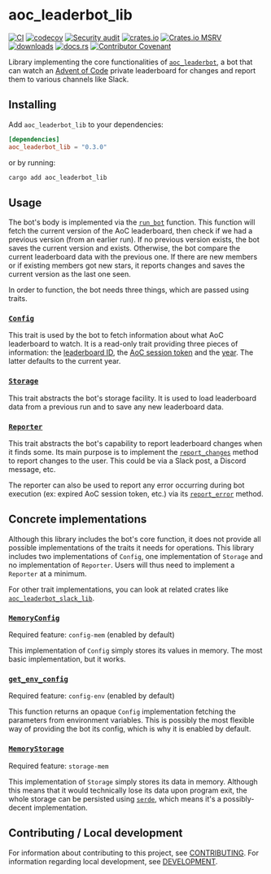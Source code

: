 # aoc_leaderbot_lib

[![CI](https://github.com/clechasseur/aoc_leaderbot/actions/workflows/ci.yml/badge.svg?branch=main&event=push)](https://github.com/clechasseur/aoc_leaderbot/actions/workflows/ci.yml) [![codecov](https://codecov.io/gh/clechasseur/aoc_leaderbot/branch/main/graph/badge.svg?token=qSFdAkbb8U)](https://codecov.io/gh/clechasseur/aoc_leaderbot) [![Security audit](https://github.com/clechasseur/aoc_leaderbot/actions/workflows/audit-check.yml/badge.svg?branch=main)](https://github.com/clechasseur/aoc_leaderbot/actions/workflows/audit-check.yml) [![crates.io](https://img.shields.io/crates/v/aoc_leaderbot_lib.svg)](https://crates.io/crates/aoc_leaderbot_lib) [![Crates.io MSRV](https://img.shields.io/crates/msrv/aoc_leaderbot_lib)](https://github.com/clechasseur/aoc_leaderbot/tree/main/aoc_leaderbot_lib) [![downloads](https://img.shields.io/crates/d/aoc_leaderbot_lib.svg)](https://crates.io/crates/aoc_leaderbot_lib) [![docs.rs](https://img.shields.io/badge/docs-latest-blue.svg)](https://docs.rs/aoc_leaderbot_lib) [![Contributor Covenant](https://img.shields.io/badge/Contributor%20Covenant-2.1-4baaaa.svg)](../CODE_OF_CONDUCT.md)

Library implementing the core functionalities of [`aoc_leaderbot`](https://github.com/clechasseur/aoc_leaderbot), a bot that can watch an [Advent of Code](https://adventofcode.com/) private leaderboard for changes and report them to various channels like Slack.

## Installing

Add `aoc_leaderbot_lib` to your dependencies:

```toml
[dependencies]
aoc_leaderbot_lib = "0.3.0"
```

or by running:

```bash
cargo add aoc_leaderbot_lib
```

## Usage

The bot's body is implemented via the [`run_bot`](https://docs.rs/aoc_leaderbot_lib/latest/aoc_leaderbot_lib/leaderbot/fn.run_bot.html) function.
This function will fetch the current version of the AoC leaderboard, then check if we had a previous version (from an earlier run).
If no previous version exists, the bot saves the current version and exists.
Otherwise, the bot compare the current leaderboard data with the previous one.
If there are new members or if existing members got new stars, it reports changes and saves the current version as the last one seen.

In order to function, the bot needs three things, which are passed using traits.

### [`Config`](https://docs.rs/aoc_leaderbot_lib/latest/aoc_leaderbot_lib/leaderbot/trait.Config.html)

This trait is used by the bot to fetch information about what AoC leaderboard to watch.
It is a read-only trait providing three pieces of information: the [leaderboard ID](https://docs.rs/aoc_leaderbot_lib/latest/aoc_leaderbot_lib/leaderbot/trait.Config.html#tymethod.leaderboard_id), the [AoC session token](https://docs.rs/aoc_leaderbot_lib/latest/aoc_leaderbot_lib/leaderbot/trait.Config.html#tymethod.aoc_session) and the [year](https://docs.rs/aoc_leaderbot_lib/latest/aoc_leaderbot_lib/leaderbot/trait.Config.html#method.year).
The latter defaults to the current year.

### [`Storage`](https://docs.rs/aoc_leaderbot_lib/latest/aoc_leaderbot_lib/leaderbot/trait.Storage.html)

This trait abstracts the bot's storage facility.
It is used to load leaderboard data from a previous run and to save any new leaderboard data.

### [`Reporter`](https://docs.rs/aoc_leaderbot_lib/latest/aoc_leaderbot_lib/leaderbot/trait.Reporter.html)

This trait abstracts the bot's capability to report leaderboard changes when it finds some.
Its main purpose is to implement the [`report_changes`](https://docs.rs/aoc_leaderbot_lib/latest/aoc_leaderbot_lib/leaderbot/trait.Reporter.html#tymethod.report_changes) method to report changes to the user. This could be via a Slack post, a Discord message, etc.

The reporter can also be used to report any error occurring during bot execution (ex: expired AoC session token, etc.) via its [`report_error`](https://docs.rs/aoc_leaderbot_lib/latest/aoc_leaderbot_lib/leaderbot/trait.Reporter.html#tymethod.report_error) method.

## Concrete implementations

Although this library includes the bot's core function, it does not provide all possible implementations of the traits it needs for operations.
This library includes two implementations of `Config`, one implementation of `Storage` and no implementation of `Reporter`.
Users will thus need to implement a `Reporter` at a minimum.

For other trait implementations, you can look at related crates like [`aoc_leaderbot_slack_lib`](https://crates.io/crates/aoc_leaderbot_slack_lib).

### [`MemoryConfig`](https://docs.rs/aoc_leaderbot_lib/latest/aoc_leaderbot_lib/leaderbot/config/mem/struct.MemoryConfig.html)

Required feature: `config-mem` (enabled by default)

This implementation of `Config` simply stores its values in memory.
The most basic implementation, but it works.

### [`get_env_config`](https://docs.rs/aoc_leaderbot_lib/latest/aoc_leaderbot_lib/leaderbot/config/env/fn.get_env_config.html)

Required feature: `config-env` (enabled by default)

This function returns an opaque `Config` implementation fetching the parameters from environment variables.
This is possibly the most flexible way of providing the bot its config, which is why it is enabled by default.

### [`MemoryStorage`](https://docs.rs/aoc_leaderbot_lib/latest/aoc_leaderbot_lib/leaderbot/storage/mem/struct.MemoryStorage.html)

Required feature: `storage-mem`

This implementation of `Storage` simply stores its data in memory.
Although this means that it would technically lose its data upon program exit, the whole storage can be persisted using [`serde`](https://serde.rs/), which means it's a possibly-decent implementation.

## Contributing / Local development

For information about contributing to this project, see [CONTRIBUTING](../CONTRIBUTING.md).
For information regarding local development, see [DEVELOPMENT](../DEVELOPMENT.md).

